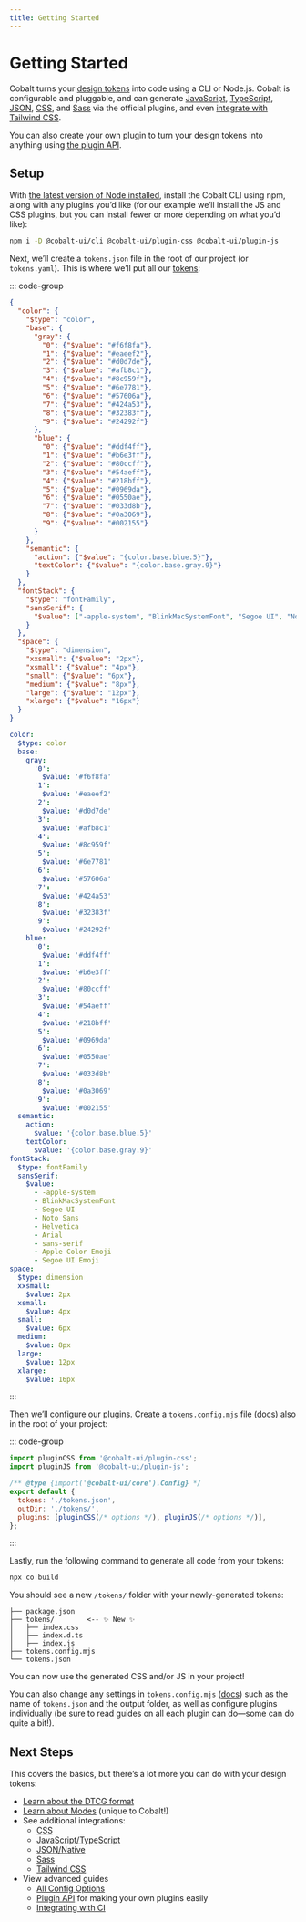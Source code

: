 ```yaml
---
title: Getting Started
---
```


# Getting Started

Cobalt turns your [design tokens](/guides/tokens) into code using a CLI or Node.js. Cobalt is configurable and pluggable, and can generate [JavaScript](/integrations/js), [TypeScript](/integrations/js),
[JSON](/integrations/json), [CSS](/integrations/css), and [Sass](/integrations/sass) via the official plugins, and even [integrate with Tailwind CSS](/integrations/tailwind).

You can also create your own plugin to turn your design tokens into anything using [the plugin API](/advanced/plugin-api).

## Setup

With [the latest version of Node installed](https://nodejs.org), install the Cobalt CLI using npm, along with any plugins you’d like (for our example we’ll install the JS and CSS plugins, but you can install fewer or more depending on what you’d like):

```sh
npm i -D @cobalt-ui/cli @cobalt-ui/plugin-css @cobalt-ui/plugin-js
```

Next, we’ll create a `tokens.json` file in the root of our project (or `tokens.yaml`). This is where we’ll put all our [tokens](/guides/tokens):

::: code-group

```json [JSON]
{
  "color": {
    "$type": "color",
    "base": {
      "gray": {
        "0": {"$value": "#f6f8fa"},
        "1": {"$value": "#eaeef2"},
        "2": {"$value": "#d0d7de"},
        "3": {"$value": "#afb8c1"},
        "4": {"$value": "#8c959f"},
        "5": {"$value": "#6e7781"},
        "6": {"$value": "#57606a"},
        "7": {"$value": "#424a53"},
        "8": {"$value": "#32383f"},
        "9": {"$value": "#24292f"}
      },
      "blue": {
        "0": {"$value": "#ddf4ff"},
        "1": {"$value": "#b6e3ff"},
        "2": {"$value": "#80ccff"},
        "3": {"$value": "#54aeff"},
        "4": {"$value": "#218bff"},
        "5": {"$value": "#0969da"},
        "6": {"$value": "#0550ae"},
        "7": {"$value": "#033d8b"},
        "8": {"$value": "#0a3069"},
        "9": {"$value": "#002155"}
      }
    },
    "semantic": {
      "action": {"$value": "{color.base.blue.5}"},
      "textColor": {"$value": "{color.base.gray.9}"}
    }
  },
  "fontStack": {
    "$type": "fontFamily",
    "sansSerif": {
      "$value": ["-apple-system", "BlinkMacSystemFont", "Segoe UI", "Noto Sans", "Helvetica", "Arial", "sans-serif", "Apple Color Emoji", "Segoe UI Emoji"]
    }
  },
  "space": {
    "$type": "dimension",
    "xxsmall": {"$value": "2px"},
    "xsmall": {"$value": "4px"},
    "small": {"$value": "6px"},
    "medium": {"$value": "8px"},
    "large": {"$value": "12px"},
    "xlarge": {"$value": "16px"}
  }
}
```

```yaml [YAML]
color:
  $type: color
  base:
    gray:
      '0':
        $value: '#f6f8fa'
      '1':
        $value: '#eaeef2'
      '2':
        $value: '#d0d7de'
      '3':
        $value: '#afb8c1'
      '4':
        $value: '#8c959f'
      '5':
        $value: '#6e7781'
      '6':
        $value: '#57606a'
      '7':
        $value: '#424a53'
      '8':
        $value: '#32383f'
      '9':
        $value: '#24292f'
    blue:
      '0':
        $value: '#ddf4ff'
      '1':
        $value: '#b6e3ff'
      '2':
        $value: '#80ccff'
      '3':
        $value: '#54aeff'
      '4':
        $value: '#218bff'
      '5':
        $value: '#0969da'
      '6':
        $value: '#0550ae'
      '7':
        $value: '#033d8b'
      '8':
        $value: '#0a3069'
      '9':
        $value: '#002155'
  semantic:
    action:
      $value: '{color.base.blue.5}'
    textColor:
      $value: '{color.base.gray.9}'
fontStack:
  $type: fontFamily
  sansSerif:
    $value:
      - -apple-system
      - BlinkMacSystemFont
      - Segoe UI
      - Noto Sans
      - Helvetica
      - Arial
      - sans-serif
      - Apple Color Emoji
      - Segoe UI Emoji
space:
  $type: dimension
  xxsmall:
    $value: 2px
  xsmall:
    $value: 4px
  small:
    $value: 6px
  medium:
    $value: 8px
  large:
    $value: 12px
  xlarge:
    $value: 16px
```

:::

Then we’ll configure our plugins. Create a `tokens.config.mjs` file ([docs](/advanced/config)) also in the root of your project:

::: code-group

```js [tokens.config.mjs]
import pluginCSS from '@cobalt-ui/plugin-css';
import pluginJS from '@cobalt-ui/plugin-js';

/** @type {import('@cobalt-ui/core').Config} */
export default {
  tokens: './tokens.json',
  outDir: './tokens/',
  plugins: [pluginCSS(/* options */), pluginJS(/* options */)],
};
```

:::

Lastly, run the following command to generate all code from your tokens:

```sh
npx co build
```

You should see a new `/tokens/` folder with your newly-generated tokens:

```
├── package.json
├── tokens/        <-- ✨ New ✨
│   ├── index.css
│   ├── index.d.ts
│   ├── index.js
├── tokens.config.mjs
└── tokens.json
```

You can now use the generated CSS and/or JS in your project!

You can also change any settings in `tokens.config.mjs` ([docs](/advanced/config)) such as the name of `tokens.json` and the output folder, as well as configure plugins individually (be sure to read guides on all each plugin can do—some can do quite a bit!).

## Next Steps

This covers the basics, but there’s a lot more you can do with your design tokens:

- [Learn about the DTCG format](/guides/tokens)
- [Learn about Modes](/guides/modes) (unique to Cobalt!)
- See additional integrations:
  - [CSS](/integrations/css)
  - [JavaScript/TypeScript](/integrations/js)
  - [JSON/Native](/integrations/json)
  - [Sass](/integrations/sass)
  - [Tailwind CSS](/integrations/tailwind)
- View advanced guides
  - [All Config Options](/advanced/config)
  - [Plugin API](/advanced/plugin-api) for making your own plugins easily
  - [Integrating with CI](/advanced/ci)
